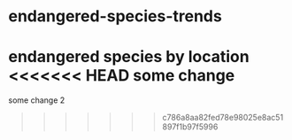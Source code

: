 # endangered-species-trends
endangered species by location
<<<<<<< HEAD
some change
=======
some change 2
>>>>>>> c786a8aa82fed78e98025e8ac51897f1b97f5996
